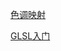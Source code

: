 [色调映射](https://blog.csdn.net/qq_37363005/article/details/103593541) 

[GLSL入门](https://www.cnblogs.com/brainworld/p/7445290.html)